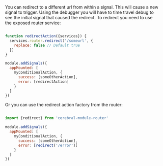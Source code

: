 You can redirect to a different url from within a signal. This will cause a new signal to trigger. Using the debugger you will have to time travel debug to see the initial signal that caused the redirect. To redirect you need to use the exposed router service:

```javascript

function redirectAction({services}) {
  services.router.redirect('/someurl', {
    replace: false // Default true
  })
}

module.addSignals({
  appMounted: [
    myConditionalAction, {
      success: [someOtherAction],
      error: [redirectAction]
    }
  ]
})
```

Or you can use the redirect action factory from the router:

```javascript

import {redirect} from 'cerebral-module-router'

module.addSignals({
  appMounted: [
    myConditionalAction, {
      success: [someOtherAction],
      error: [redirect('/error')]
    }
  ]
})
```
